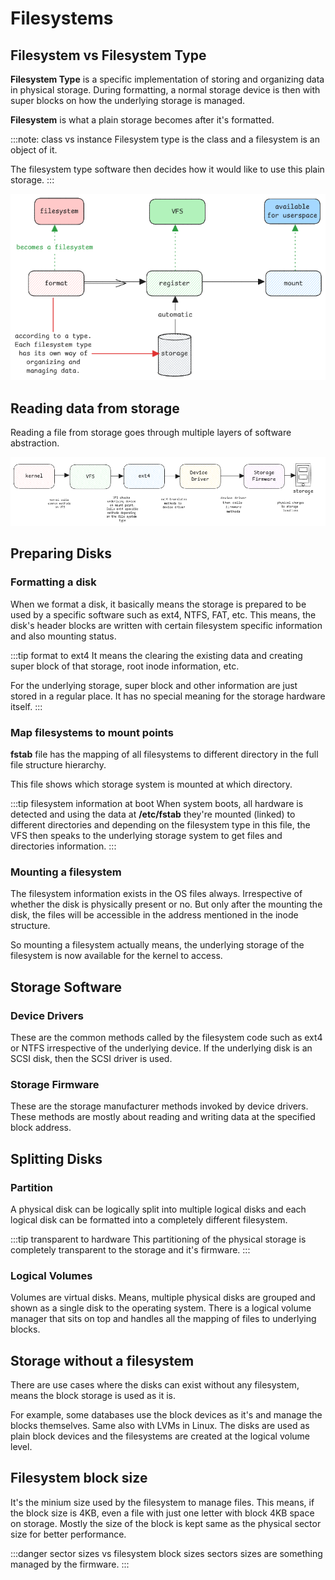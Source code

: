 # Filesystems

## Filesystem vs Filesystem Type

**Filesystem Type** is a specific implementation of storing and organizing data in physical storage.
During formatting, a normal storage device is then with super blocks on how the underlying storage is managed.

**Filesystem** is what a plain storage becomes after it's formatted.

:::note: class vs instance
Filesystem type is the class and a filesystem is an object of it.

The filesystem type software then decides how it would like to use this plain storage.
:::

![filesystem-and-tye](../../static/img/file-system-type.excalidraw.png)

## Reading data from storage

Reading a file from storage goes through multiple layers of software abstraction.

![filesystem-abstraction](../../static/img/filesystems.excalidraw.png)

## Preparing Disks

### Formatting a disk

When we format a disk,
it basically means the storage is prepared to be used by a specific software such as ext4, NTFS, FAT, etc.
This means, the disk's header blocks are written with certain filesystem specific information and
also mounting status.

:::tip format to ext4
It means the clearing the existing data and
creating super block of that storage, root inode information, etc.

For the underlying storage, super block and other information are just stored in a regular place.
It has no special meaning for the storage hardware itself.
:::

### Map filesystems to mount points

**fstab** file has the mapping of all filesystems to different directory
in the full file structure hierarchy.

This file shows which storage system is mounted at which directory.

:::tip filesystem information at boot
When system boots, all hardware is detected and using the data at **/etc/fstab**
they're mounted (linked) to different directories and
depending on the filesystem type in this file, the VFS then speaks to the underlying
storage system to get files and directories information.
:::

### Mounting a filesystem

The filesystem information exists in the OS files always.
Irrespective of whether the disk is physically present or no.
But only after the mounting the disk, the files will be accessible in the address mentioned in the inode structure.

So mounting a filesystem actually means, the underlying storage of the filesystem is now available for the kernel to access.

## Storage Software

### Device Drivers

These are the common methods called by the filesystem code such as ext4 or NTFS irrespective of the underlying device.
If the underlying disk is an SCSI disk, then the SCSI driver is used.

### Storage Firmware

These are the storage manufacturer methods invoked by device drivers.
These methods are mostly about reading and writing data at the specified block address.

## Splitting Disks

### Partition

A physical disk can be logically split into multiple logical disks and
each logical disk can be formatted into a completely different filesystem.

:::tip transparent to hardware
This partitioning of the physical storage is completely transparent to the
storage and it's firmware.
:::

### Logical Volumes

Volumes are virtual disks. Means, multiple physical disks are grouped and shown as a single disk to the operating system.
There is a logical volume manager that sits on top and handles all the mapping of files to underlying blocks.

## Storage without a filesystem

There are use cases where the disks can exist without any filesystem, means the block storage is used as it is.

For example, some databases use the block devices as it's and manage the blocks themselves.
Same also with LVMs in Linux.
The disks are used as plain block devices and the filesystems are created at the logical volume level.

## Filesystem block size

It's the minium size used by the filesystem to manage files.
This means, if the block size is 4KB, even a file with just one letter with block 4KB space on storage.
Mostly the size of the block is kept same as the physical sector size for better performance.

:::danger sector sizes vs filesystem block sizes
sectors sizes are something managed by the firmware.
:::
